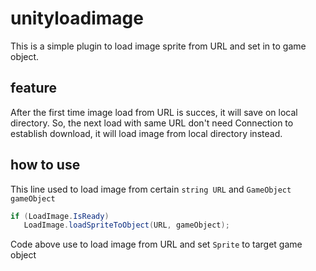 # unityloadimage
This is a simple plugin to load image sprite from URL and set in to game object. 
## feature
After the first time image load from URL is succes, it will save on local directory. So, the next load with same URL don't need Connection to establish download, it will load image from local directory instead.
## how to use
This line used to load image from certain ```string URL``` and ```GameObject gameObject```
```c#
if (LoadImage.IsReady)
   LoadImage.loadSpriteToObject(URL, gameObject);
```
Code above use to load image from URL and set ```Sprite``` to target game object
